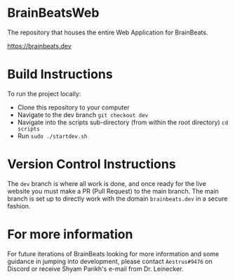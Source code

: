 # BrainBeatsWeb
The repository that houses the entire Web Application for BrainBeats.

https://brainbeats.dev

# Build Instructions
To run the project locally:

- Clone this repository to your computer
- Navigate to the dev branch `git checkout dev`
- Navigate into the scripts sub-directory (from within the root directory) `cd scripts`
- Run `sudo ./startdev.sh`

# Version Control Instructions
The `dev` branch is where all work is done, and once ready for the live website you must make a PR (Pull Request) to the main branch. The main branch is set up to directly work with the domain `brainbeats.dev` in a secure fashion.

# For more information
For future iterations of BrainBeats looking for more information and some guidance in jumping into development, please contact `Aestrus#9476` on Discord or receive Shyam Parikh's e-mail from Dr. Leinecker.
